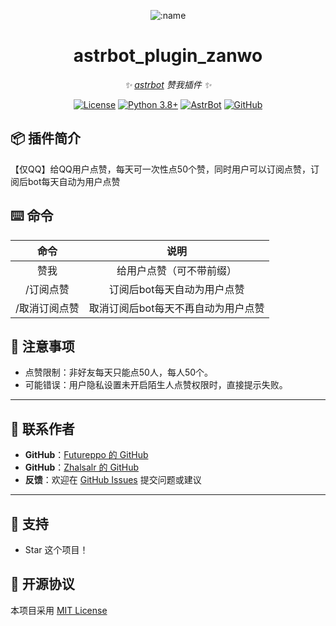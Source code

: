 </div>

<div align="center">

![:name](https://count.getloli.com/@astrbot_plugin_zanwo?name=astrbot_plugin_zanwo&theme=minecraft&padding=7&offset=0&align=top&scale=1&pixelated=1&darkmode=auto)

# astrbot_plugin_zanwo

_✨ [astrbot](https://github.com/AstrBotDevs/AstrBot) 赞我插件 ✨_

[![License](https://img.shields.io/badge/License-MIT-green.svg)](https://opensource.org/licenses/MIT)
[![Python 3.8+](https://img.shields.io/badge/Python-3.8%2B-blue.svg)](https://www.python.org/)
[![AstrBot](https://img.shields.io/badge/AstrBot-3.4%2B-orange.svg)](https://github.com/Soulter/AstrBot)
[![GitHub](https://img.shields.io/badge/作者-Futureppo-blue)](https://github.com/Futureppo)

</div>

## 📦 插件简介

【仅QQ】给QQ用户点赞，每天可一次性点50个赞，同时用户可以订阅点赞，订阅后bot每天自动为用户点赞

## ⌨️ 命令

|     命令      |      说明        |
|:-------------:|:------------------------------------:|
|     赞我       | 给用户点赞（可不带前缀）  |
| /订阅点赞      | 订阅后bot每天自动为用户点赞    |
| /取消订阅点赞   | 取消订阅后bot每天不再自动为用户点赞 |

## 📌 注意事项

- 点赞限制：非好友每天只能点50人，每人50个。
- 可能错误：用户隐私设置未开启陌生人点赞权限时，直接提示失败。

---

## 🐔 联系作者

- **GitHub**：[Futureppo 的 GitHub](https://github.com/Futureppo)
- **GitHub**：[Zhalsalr 的 GitHub](https://github.com/Zhalsalr)
- **反馈**：欢迎在 [GitHub Issues](https://github.com/Futureppo/astrbot_plugin_zanwo/issues) 提交问题或建议

---

## 🌟 支持

- Star 这个项目！

## 📜 开源协议

本项目采用 [MIT License](LICENSE)

